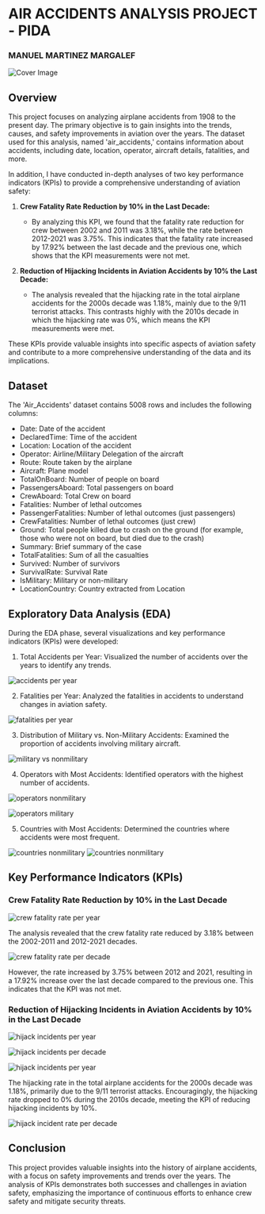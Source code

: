 # AIR ACCIDENTS ANALYSIS PROJECT - PIDA
### MANUEL MARTINEZ MARGALEF

![Cover Image](cover_image.jpg)

## Overview
This project focuses on analyzing airplane accidents from 1908 to the present day. The primary objective is to gain insights into the trends, causes, and safety improvements in aviation over the years. The dataset used for this analysis, named 'air_accidents,' contains information about accidents, including date, location, operator, aircraft details, fatalities, and more.

In addition, I have conducted in-depth analyses of two key performance indicators (KPIs) to provide a comprehensive understanding of aviation safety:

1. **Crew Fatality Rate Reduction by 10% in the Last Decade:**
   - By analyzing this KPI, we found that the fatality rate reduction for crew between 2002 and 2011 was 3.18%, while the rate between 2012-2021 was 3.75%. This indicates that the fatality rate increased by 17.92% between the last decade and the previous one, which shows that the KPI measurements were not met.

2. **Reduction of Hijacking Incidents in Aviation Accidents by 10% the Last Decade:**
   - The analysis revealed that the hijacking rate in the total airplane accidents for the 2000s decade was 1.18%, mainly due to the 9/11 terrorist attacks. This contrasts highly with the 2010s decade in which the hijacking rate was 0%, which means the KPI measurements were met.

These KPIs provide valuable insights into specific aspects of aviation safety and contribute to a more comprehensive understanding of the data and its implications.
## Dataset
The 'Air_Accidents' dataset contains 5008 rows and includes the following columns:

* Date: Date of the accident
* DeclaredTime: Time of the accident
* Location: Location of the accident
* Operator: Airline/Military Delegation of the aircraft
* Route: Route taken by the airplane
* Aircraft: Plane model
* TotalOnBoard: Number of people on board
* PassengersAboard: Total passengers on board
* CrewAboard: Total Crew on board
* Fatalities: Number of lethal outcomes
* PassengerFatalities: Number of lethal outcomes (just passengers)
* CrewFatalities: Number of lethal outcomes (just crew)
* Ground: Total people killed due to crash on the ground (for example, those who were not on board, but died due to the crash)
* Summary: Brief summary of the case
* TotalFatalities: Sum of all the casualties
* Survived: Number of survivors
* SurvivalRate: Survival Rate
* IsMilitary: Military or non-military
* LocationCountry: Country extracted from Location

## Exploratory Data Analysis (EDA)
During the EDA phase, several visualizations and key performance indicators (KPIs) were developed:

1) Total Accidents per Year: Visualized the number of accidents over the years to identify any trends.

![accidents per year](images/accidents_per_year.png)

2) Fatalities per Year: Analyzed the fatalities in accidents to understand changes in aviation safety.

![fatalities per year](images/fatalities_per_year.png)

3) Distribution of Military vs. Non-Military Accidents: Examined the proportion of accidents involving military aircraft.

![military vs nonmilitary](images/military_vs_nonmilitary_pie.png)

4) Operators with Most Accidents: Identified operators with the highest number of accidents.

![operators nonmilitary](images/top20_accidents_by_operator.png)

![operators military](images/top20_accidents_by_operator_military.png)

5) Countries with Most Accidents: Determined the countries where accidents were most frequent.

![countries nonmilitary](images/top20_countries_most_accidents.png)
![countries nonmilitary](images/top20_countries_most_accidents_military.png)

## Key Performance Indicators (KPIs)
### Crew Fatality Rate Reduction by 10% in the Last Decade

![crew fatality rate per year](images/crew_fatality_rates_per_year.png)

The analysis revealed that the crew fatality rate reduced by 3.18% between the 2002-2011 and 2012-2021 decades.

![crew fatality rate per decade](images/crew_fatality_rate_by_decade.png)

However, the rate increased by 3.75% between 2012 and 2021, resulting in a 17.92% increase over the last decade compared to the previous one. This indicates that the KPI was not met.
### Reduction of Hijacking Incidents in Aviation Accidents by 10% in the Last Decade

![hijack incidents per year](images/hijack_incidents_per_year.png)

![hijack incidents per decade](images/hijack_incidents_per_decade.png)

![hijack incidents per year](images/hijack_incidents_per_year_per_operator.png)

The hijacking rate in the total airplane accidents for the 2000s decade was 1.18%, primarily due to the 9/11 terrorist attacks.
Encouragingly, the hijacking rate dropped to 0% during the 2010s decade, meeting the KPI of reducing hijacking incidents by 10%.

![hijack incident rate per decade](images/hijacking_incident_rate_per_decade.png)


## Conclusion
This project provides valuable insights into the history of airplane accidents, with a focus on safety improvements and trends over the years. The analysis of KPIs demonstrates both successes and challenges in aviation safety, emphasizing the importance of continuous efforts to enhance crew safety and mitigate security threats.